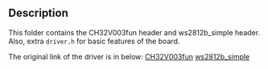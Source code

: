## Description

This folder contains the CH32V003fun header and ws2812b_simple header.
Also, extra `driver.h` for basic features of the board.

The original link of the driver is in below:
[CH32V003fun](https://github.com/cnlohr/ch32v003fun/tree/master/ch32v003fun)
[ws2812b_simple](https://github.com/cnlohr/ch32v003fun/blob/master/extralibs/ws2812b_simple.h)

